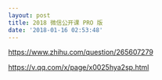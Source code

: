 ```yaml
---
layout: post
title: 2018 微信公开课 PRO 版
date: '2018-01-16 02:53:48'
---
```


https://www.zhihu.com/question/265607279

https://v.qq.com/x/page/x0025hya2sp.html
